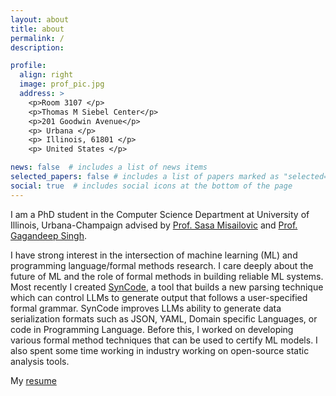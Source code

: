 ```yaml
---
layout: about
title: about
permalink: /
description: 

profile:
  align: right
  image: prof_pic.jpg
  address: >
    <p>Room 3107 </p>
    <p>Thomas M Siebel Center</p>
    <p>201 Goodwin Avenue</p>
    <p> Urbana </p>
    <p> Illinois, 61801 </p>
    <p> United States </p>

news: false  # includes a list of news items
selected_papers: false # includes a list of papers marked as "selected={true}"
social: true  # includes social icons at the bottom of the page
---
```


I am a PhD student in the Computer Science Department at University of Illinois, Urbana-Champaign advised by [Prof. Sasa Misailovic](http://misailo.web.engr.illinois.edu/) and [Prof. Gagandeep Singh](https://ggndpsngh.github.io/). 

I have strong interest in the intersection of machine learning (ML) and programming language/formal methods research. I care deeply about the future of ML and the role of formal methods in building reliable ML systems. Most recently I created [SynCode](https://github.com/uiuc-focal-lab/syncode), a tool that builds a new parsing technique which can control LLMs to generate output that follows a user-specified formal grammar. SynCode improves LLMs ability to generate data serialization formats such as JSON, YAML, Domain specific Languages, or code in Programming Language. Before this, I worked on developing various formal method techniques that can be used to certify ML models. I also spent some time working in industry working on open-source static analysis tools. 

My [resume](http://shubhamugare.github.io/assets/pdf/resume.pdf)


<!-- Write your biography here. Tell the world about yourself. Link to your favorite [subreddit](http://reddit.com){:target="\_blank"}. You can put a picture in, too. The code is already in, just name your picture `prof_pic.jpg` and put it in the `img/` folder.

Put your address / P.O. box / other info right below your picture. You can also disable any these elements by editing `profile` property of the YAML header of your `_pages/about.md`. Edit `_bibliography/papers.bib` and Jekyll will render your [publications page](/al-folio/publications/) automatically.

Link to your social media connections, too. This theme is set up to use [Font Awesome icons](http://fortawesome.github.io/Font-Awesome/){:target="\_blank"} and [Academicons](https://jpswalsh.github.io/academicons/){:target="\_blank"}, like the ones below. Add your Facebook, Twitter, LinkedIn, Google Scholar, or just disable all of them. -->
